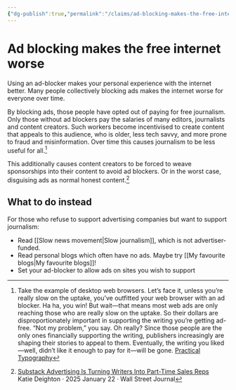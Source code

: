 ```yaml
---
{"dg-publish":true,"permalink":"/claims/ad-blocking-makes-the-free-internet-worse/","title":"Ad blocking makes the free internet worse","tags":["claim","published"],"updated":"2025-05-30T18:03:34.197-07:00"}
---
```



# Ad blocking makes the free internet worse

Using an ad-blocker makes your personal experience with the internet better. Many people collectively blocking ads makes the internet worse for everyone over time.

By blocking ads, those people have opted out of paying for free journalism. Only those without ad blockers pay the salaries of many editors, journalists and content creators. Such workers become incentivised to create content that appeals to this audience, who is older, less tech savvy, and more prone to fraud and misinformation. Over time this causes journalism to be less useful for all.[^1]

This additionally causes content creators to be forced to weave sponsorships into their content to avoid ad blockers. Or in the worst case, disguising ads as normal honest content.[^2]

## What to do instead

For those who refuse to support advertising companies but want to support journalism:

- Read [[Slow news movement\|Slow journalism]], which is not advertiser-funded.
- Read personal blogs which often have no ads. Maybe try [[My favourite blogs\|My favourite blogs]]!
- Set your ad-blocker to allow ads on sites you wish to support

[^1]: Take the example of desktop web browsers. Let’s face it, unless you’re really slow on the uptake, you’ve outfitted your web browser with an ad blocker. Ha ha, you win! But wait—that means most web ads are only reaching those who are really slow on the uptake. So their dollars are disproportionately important in supporting the writing you’re getting ad-free. “Not my problem,” you say. Oh really? Since those people are the only ones financially supporting the writing, publishers increasingly are shaping their stories to appeal to them. Eventually, the writing you liked—well, didn’t like it enough to pay for it—will be gone. [Practical Typography](https://practicaltypography.com/vote-with-your-wallet.html)

[^2]: [Substack Advertising Is Turning Writers Into Part-Time Sales Reps](https://www.wsj.com/articles/substack-advertising-is-turning-writers-into-part-time-sales-reps-d34cdda6)<br /> Katie Deighton ‧ 2025 January 22 ‧ Wall Street Journal